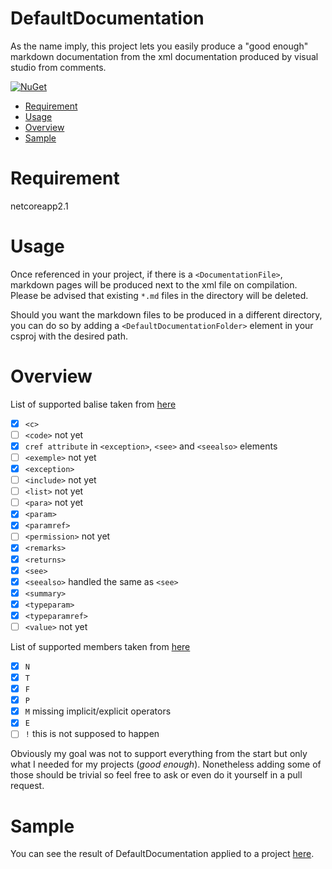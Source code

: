 # DefaultDocumentation

As the name imply, this project lets you easily produce a "good enough" markdown documentation from the xml documentation produced by visual studio from comments.


[![NuGet](https://img.shields.io/badge/nuget-v0.2.0-brightgreen.svg)](https://www.nuget.org/packages/DefaultDocumentation)

- [Requirement](#Requirement)
- [Usage](#Usage)
- [Overview](#Overview)
- [Sample](#Sample)

<a name='Requirement'></a>
# Requirement
netcoreapp2.1

<a name='Usage'></a>
# Usage
Once referenced in your project, if there is a `<DocumentationFile>`, markdown pages will be produced next to the xml file on compilation.
Please be advised that existing `*.md` files in the directory will be deleted.

Should you want the markdown files to be produced in a different directory, you can do so by adding a `<DefaultDocumentationFolder>` element in your csproj with the desired path.

<a name='Overview'></a>
# Overview
List of supported balise taken from [here](https://docs.microsoft.com/en-us/dotnet/csharp/programming-guide/xmldoc/recommended-tags-for-documentation-comments)

- [x] `<c>`
- [ ] `<code>` not yet
- [x] `cref attribute` in `<exception>`, `<see>` and `<seealso>` elements
- [ ] `<exemple>` not yet
- [x] `<exception>`
- [ ] `<include>` not yet
- [ ] `<list>` not yet
- [ ] `<para>` not yet
- [x] `<param>`
- [x] `<paramref>`
- [ ] `<permission>` not yet
- [x] `<remarks>`
- [x] `<returns>`
- [x] `<see>`
- [x] `<seealso>` handled the same as `<see>`
- [x] `<summary>`
- [x] `<typeparam>`
- [x] `<typeparamref>`
- [ ] `<value>` not yet

List of supported members taken from [here](https://docs.microsoft.com/en-us/dotnet/csharp/programming-guide/xmldoc/processing-the-xml-file)
- [x] `N`
- [x] `T`
- [x] `F`
- [x] `P`
- [x] `M` missing implicit/explicit operators
- [x] `E`
- [ ] `!` this is not supposed to happen

Obviously my goal was not to support everything from the start but only what I needed for my projects (_good enough_).
Nonetheless adding some of those should be trivial so feel free to ask or even do it yourself in a pull request.

<a name='Sample'></a>
# Sample
You can see the result of DefaultDocumentation applied to a project [here](https://github.com/Doraku/DefaultEcs/blob/master/documentation/api/DefaultEcs.md).